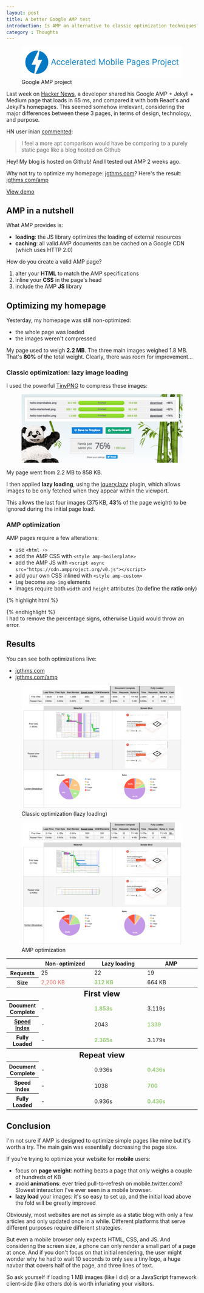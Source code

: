 ```yaml
---
layout: post
title: A better Google AMP test
introduction: Is AMP an alternative to classic optimization techniques?
category : Thoughts
---
```


<figure>
  <a href="https://www.ampproject.org/"><img alt="Google AMP logo" src="/images/google-amp-logo.png"></a>
  <figcaption>Google AMP project</figcaption>
</figure>

Last week on [Hacker News](https://news.ycombinator.com/item?id=11287540), a developer shared his Google AMP + Jekyll + Medium page that loads in 65 ms, and compared it with both React's and Jekyll's homepages. This seemed somehow irrelevant, considering the major differences between these 3 pages, in terms of design, technology, and purpose.

HN user inian [commented](https://news.ycombinator.com/item?id=11287694):

> I feel a more apt comparison would have be comparing to a purely static page like a blog hosted on Github

Hey! My blog is hosted on Github! And I tested out AMP 2 weeks ago.

Why not try to optimize my homepage: [jgthms.com](http://jgthms.com/)?
Here's the result: [jgthms.com/amp](http://jgthms.com/amp/)

<p class="demo"><a href="http://jgthms.com/amp/">View demo</a></p>

## AMP in a nutshell

What AMP provides is:

* **loading**: the JS library optimizes the loading of external resources
* **caching**: all valid AMP documents can be cached on a Google CDN (which uses HTTP 2.0)

How do you create a valid AMP page?

1. alter your **HTML** to match the AMP specifications
1. inline your **CSS** in the page's head
1. include the AMP **JS** library

## Optimizing my homepage

Yesterday, my homepage was still non-optimized:

* the whole page was loaded
* the images weren't compressed

My page used to weigh **2.2 MB**. The three main images weighed 1.8 MB. That's **80%** of the total weight. Clearly, there was room for improvement...

### Classic optimization: lazy image loading

I used the powerful [TinyPNG](https://tinypng.com) to compress these images:

<figure>
  <img alt="TinyPNG optimization" src="/images/tinypng-optimization.png">
</figure>

My page went from 2.2 MB to 858 KB.

I then applied **lazy loading**, using the [jquery.lazy](https://github.com/eisbehr-/jquery.lazy) plugin, which allows images to be only fetched when they appear within the viewport.

This allows the last four images (375 KB, **43%** of the page weight) to be ignored during the initial page load.

### AMP optimization

AMP pages require a few alterations:

* use `<html ⚡>`
* add the AMP CSS with `<style amp-boilerplate>`
* add the AMP JS with `<script async src="https://cdn.ampproject.org/v0.js"></script>`
* add your own CSS inlined with `<style amp-custom>`
* `img` become `amp-img` elements
* images require both `width` and `height` attributes (to define the **ratio** only)

{% highlight html %}
<style amp-boilerplate>body{-webkit-animation:-amp-start 8s steps(1,end) 0s 1 normal both;-moz-animation:-amp-start 8s steps(1,end) 0s 1 normal both;-ms-animation:-amp-start 8s steps(1,end) 0s 1 normal both;animation:-amp-start 8s steps(1,end) 0s 1 normal both}@-webkit-keyframes -amp-start{from{visibility:hidden}to{visibility:visible}}@-moz-keyframes -amp-start{from{visibility:hidden}to{visibility:visible}}@-ms-keyframes -amp-start{from{visibility:hidden}to{visibility:visible}}@-o-keyframes -amp-start{from{visibility:hidden}to{visibility:visible}}@keyframes -amp-start{from{visibility:hidden}to{visibility:visible}}</style><noscript><style amp-boilerplate>body{-webkit-animation:none;-moz-animation:none;-ms-animation:none;animation:none}</style></noscript>
<script async src="https://cdn.ampproject.org/v0.js"></script>
<link href="https://fonts.googleapis.com/css?family=Karla:400,400italic,700,700italic" rel="stylesheet" type="text/css">
<link rel="stylesheet" href="https://maxcdn.bootstrapcdn.com/font-awesome/4.4.0/css/font-awesome.min.css">
<style amp-custom>{# capture include_to_sassify #}{# include amp.sass #}{# endcapture #}
  {# include_to_sassify | sassify #}</style>
{% endhighlight %}

<aside>I had to remove the percentage signs, otherwise Liquid would throw an error.</aside>

## Results

You can see both optimizations live:

* [jgthms.com](http://jgthms.com/)
* [jgthms.com/amp](http://jgthms.com/amp/)

<figure>
  <a href="http://www.webpagetest.org/result/160319_80_PZ9/"><img alt="Chrome console screenshot" src="/images/test-jgthms.png"></a>
  <figcaption>Classic optimization (lazy loading)</figcaption>
</figure>

<figure>
  <a href="http://www.webpagetest.org/result/160319_FD_PZH/"><img alt="Chrome console screenshot" src="/images/test-amp.png"></a>
  <figcaption>AMP optimization</figcaption>
</figure>

<table>
  <thead>
    <tr>
      <th></th>
      <th style="width: 28%;">Non-optimized</th>
      <th style="width: 28%;">Lazy loading</th>
      <th style="width: 28%;">AMP</th>
    </tr>
  </thead>
  <tbody>
    <tr>
      <th>Requests</th>
      <td>25</td>
      <td>22</td>
      <td>19</td>
    </tr>
    <tr>
      <th>Size</th>
      <td><span style="color: #ed6c63;">2,200 KB</span></td>
      <td><strong style="color: #97cd76;">312 KB</strong></td>
      <td>664 KB</td>
    </tr>
    <tr>
      <th colspan="4" style="font-size: 20px; text-align: center;">First view</th>
    </tr>
    <tr>
      <th>Document Complete</th>
      <td>-</td>
      <td><strong style="color: #97cd76;">1.853s</strong></td>
      <td>3.119s</td>
    </tr>
    <tr>
      <th><a href="https://sites.google.com/a/webpagetest.org/docs/using-webpagetest/metrics/speed-index">Speed Index</a></th>
      <td>-</td>
      <td>2043</td>
      <td><strong style="color: #97cd76;">1339</strong></td>
    </tr>
    <tr>
      <th>Fully Loaded</th>
      <td>-</td>
      <td><strong style="color: #97cd76;">2.365s</strong></td>
      <td>3.179s</td>
    </tr>
    <tr>
      <th colspan="4" style="font-size: 20px; text-align: center;">Repeat view</th>
    </tr>
    <tr>
      <th>Document Complete</th>
      <td>-</td>
      <td>0.936s</td>
      <td><strong style="color: #97cd76;">0.436s</strong></td>
    </tr>
    <tr>
      <th>Speed Index</th>
      <td>-</td>
      <td>1038</td>
      <td><strong style="color: #97cd76;">700</strong></td>
    </tr>
    <tr>
      <th>Fully Loaded</th>
      <td>-</td>
      <td>0.936s</td>
      <td><strong style="color: #97cd76;">0.436s</strong></td>
    </tr>
  </tbody>
</table>

## Conclusion

I'm not sure if AMP is designed to optimize simple pages like mine but it's worth a try. The main gain was essentially decreasing the page size.

If you're trying to optimize your website for **mobile** users:

* focus on **page weight**: nothing beats a page that only weighs a couple of hundreds of KB
* avoid **animations**: ever tried pull-to-refresh on mobile.twitter.com? Slowest interaction I've ever seen in a mobile browser.
* **lazy load** your images: it's so easy to set up, and the initial load above the fold will be greatly improved

Obviously, most websites are not as simple as a static blog with only a few articles and only updated once in a while. Different platforms that serve different purposes require different strategies.

But even a mobile browser only expects HTML, CSS, and JS. And considering the screen size, a phone can only render a small part of a page at once. And if you don't focus on that initial rendering, the user might wonder why he had to wait 10 seconds to only see a tiny logo, a huge navbar that covers half of the page, and three lines of text.

So ask yourself if loading 1 MB images (like I did) or a JavaScript framework client-side (like others do) is worth infuriating your visitors.
